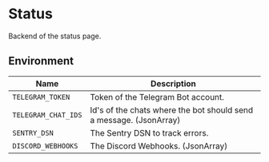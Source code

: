 # Status

Backend of the status page.

## Environment

| Name | Description |
|------|-------------|
| `TELEGRAM_TOKEN` | Token of the Telegram Bot account. |
| `TELEGRAM_CHAT_IDS` | Id's of the chats where the bot should send a message. (JsonArray) |
| `SENTRY_DSN` | The Sentry DSN to track errors. |
|`DISCORD_WEBHOOKS` | The Discord Webhooks. (JsonArray) |
